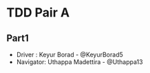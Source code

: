 # TDD Pair A
## Part1
- Driver : Keyur Borad - @KeyurBorad5
- Navigator: Uthappa Madettira - @Uthappa13
